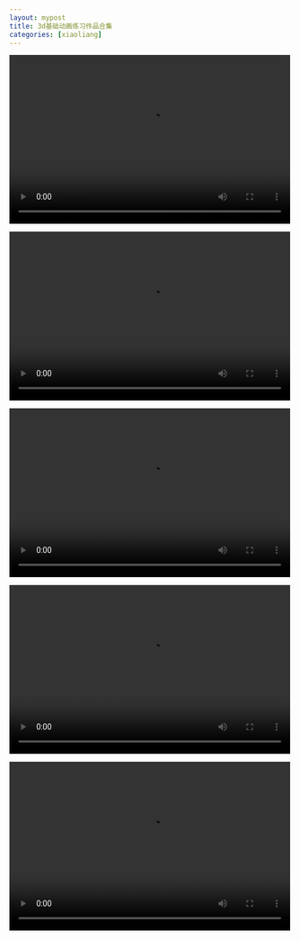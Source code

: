 ```yaml
---
layout: mypost
title: 3d基础动画练习作品合集
categories: [xiaoliang]
---
```


<video src="https://liangx.work/assets/动画/女性走路.mp4" controls="controls" width="500" height="300"></video>

<video src="https://liangx.work/assets/动画/jie.mp4" controls="controls" width="500" height="300"></video>

<video src="https://liangx.work/assets/动画/shandianxia.mp4" controls="controls" width="500" height="300"></video>

<video src="https://liangx.work/assets/动画/siwang.mp4" controls="controls" width="500" height="300"></video>

<video src="https://liangx.work/assets/动画/siwang.mp4" controls="controls" width="500" height="300"></video>
